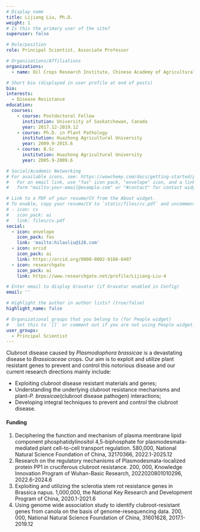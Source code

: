 ```yaml
---
# Display name
title: Lijiang Liu, Ph.D.
weight: 1
# Is this the primary user of the site?
superuser: false

# Role/position
role: Principal Scientist, Associate Professor

# Organizations/Affiliations
organizations:
  - name: Oil Crops Research Institute, Chinese Academy of Agricultural Sciences

# Short bio (displayed in user profile at end of posts)
bio: 
interests:
  - Disease Resistance
education:
  courses:
    - course: Postdoctoral Fellow
      institution: University of Saskatchewan, Canada
      year: 2017.12-2019.12
    - course: Ph.D. in Plant Pathology
      institution: Huazhong Agricultural University
      year: 2009.9-2015.6
    - course: B.Sc
      institution: Huazhong Agricultural University
      year: 2005.9-2009.6

# Social/Academic Networking
# For available icons, see: https://wowchemy.com/docs/getting-started/page-builder/#icons
#   For an email link, use "fas" icon pack, "envelope" icon, and a link in the
#   form "mailto:your-email@example.com" or "#contact" for contact widget.

# Link to a PDF of your resume/CV from the About widget.
# To enable, copy your resume/CV to `static/files/cv.pdf` and uncomment the lines below.
# - icon: cv
#   icon_pack: ai
#   link: files/cv.pdf
social:
  - icon: envelope
    icon_pack: fas
    link: 'mailto:hilaoliu@126.com'
  - icon: orcid
    icon_pack: ai
    link: https://orcid.org/0000-0002-0108-0407
  - icon: researchgate
    icon_pack: ai
    link: https://www.researchgate.net/profile/Lijiang-Liu-4

# Enter email to display Gravatar (if Gravatar enabled in Config)
email: ''

# Highlight the author in author lists? (true/false)
highlight_name: false

# Organizational groups that you belong to (for People widget)
#   Set this to `[]` or comment out if you are not using People widget.
user_groups:
  - Principal Scientist
---
```


Clubroot disease caused by *Plasmodiophora brassicae* is a devastating disease to *Brassicaceae* crops. Our aim is to exploit and utilize plant resistant genes to prevent and control this notorious disease and our current research directions mainly include: 
- Exploiting clubroot disease resistant materials and genes; 
- Understanding the underlying clubroot resistance mechanisms and plant-*P. brassicae*(clubroot disease pathogen) interactions; 
- Developing integral techniques to prevent and control the clubroot disease.

#### Funding
1. Deciphering the function and mechanism of plasma membrane lipid component phosphatidylinositol 4,5-biphosphate for plasmodesmata-mediated plant cell-to-cell transport regulation. 580,000, National Natural Science Foundation of China, 32170366, 2022.1-2025.12
2. Research on the regulatory mechanisms of Plasmodesmata-localized protein PP1 in cruciferous clubroot resistance. 200, 000, Knowledge Innovation Program of Wuhan-Basic Research, 2022020801010296, 2022.6-2024.6
3. Exploiting and utilizing the sclerotia stem rot resistance genes in Brassica napus. 1,000,000, the National Key Research and Development Program of China, 2020.1-2021.6
4. Using genome wide association study to identify clubroot-resistant genes from canola on the basis of genome-resequencing data. 200, 000, National Natural Science Foundation of China, 31601628, 2017.1-2019.12
